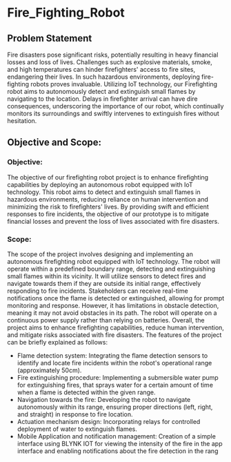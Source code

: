 # Fire_Fighting_Robot
## Problem Statement
Fire disasters pose significant risks, potentially resulting in heavy financial losses and 
loss of lives. Challenges such as explosive materials, smoke, and high temperatures can hinder 
firefighters' access to fire sites, endangering their lives. In such hazardous environments, 
deploying fire-fighting robots proves invaluable. Utilizing IoT technology, our Firefighting robot 
aims to autonomously detect and extinguish small flames by navigating to the location. Delays in 
firefighter arrival can have dire consequences, underscoring the importance of our robot, which 
continually monitors its surroundings and swiftly intervenes to extinguish fires without 
hesitation.

## Objective and Scope:
### Objective:
The objective of our firefighting robot project is to enhance firefighting capabilities by 
deploying an autonomous robot equipped with IoT technology. This robot aims to detect and 
extinguish small flames in hazardous environments, reducing reliance on human intervention and 
minimizing the risk to firefighters' lives. By providing swift and efficient responses to fire 
incidents, the objective of our prototype is to mitigate financial losses and prevent the loss of 
lives associated with fire disasters.
### Scope:
The scope of the project involves designing and implementing an autonomous 
firefighting robot equipped with IoT technology. The robot will operate within a predefined 
boundary range, detecting and extinguishing small flames within its vicinity. It will utilize 
sensors to detect fires and navigate towards them if they are outside its initial range, effectively 
responding to fire incidents. Stakeholders can receive real-time notifications once the flame is 
detected or extinguished, allowing for prompt monitoring and response. However, it has 
limitations in obstacle detection, meaning it may not avoid obstacles in its path. The robot will 
operate on a continuous power supply rather than relying on batteries. Overall, the project aims 
to enhance firefighting capabilities, reduce human intervention, and mitigate risks associated 
with fire disasters. The features of the project can be briefly explained as follows:
- Flame detection system: Integrating the flame detection sensors to identify and locate 
fire incidents within the robot's operational range (approximately 50cm).
- Fire extinguishing procedure: Implementing a submersible water pump for 
extinguishing fires, that sprays water for a certain amount of time when a flame is 
detected within the given range.
- Navigation towards the fire: Developing the robot to navigate autonomously within its 
range, ensuring proper directions (left, right, and straight) in response to fire location.
- Actuation mechanism design: Incorporating relays for controlled deployment of water 
to extinguish flames.
- Mobile Application and notification management: Creation of a simple interface using 
BLYNK IOT for viewing the intensity of the fire in the app interface and enabling 
notifications about the fire detection in the rang
